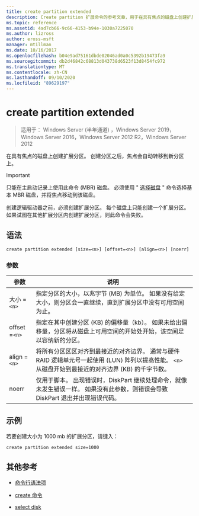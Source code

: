 ```yaml
---
title: create partition extended
description: Create partition 扩展命令的参考文章，用于在具有焦点的磁盘上创建扩展分区。
ms.topic: reference
ms.assetid: 4ad7cb66-9c66-4153-b94e-1030a7225070
ms.author: lizross
author: eross-msft
manager: mtillman
ms.date: 10/16/2017
ms.openlocfilehash: b04e9ad75161dbde02046ad0a0c5392b19473fa9
ms.sourcegitcommit: db2d46842c68813d043738d6523f13d8454fc972
ms.translationtype: MT
ms.contentlocale: zh-CN
ms.lasthandoff: 09/10/2020
ms.locfileid: "89629197"
---
```

# <a name="create-partition-extended"></a>create partition extended

> 适用于： Windows Server (半年通道) ，Windows Server 2019，Windows Server 2016，Windows Server 2012 R2，Windows Server 2012

在具有焦点的磁盘上创建扩展分区。 创建分区之后，焦点会自动转移到新分区上。

>[!IMPORTANT]
> 只能在主启动记录上使用此命令 (MBR) 磁盘。 必须使用 " [选择磁盘](select-disk.md) " 命令选择基本 MBR 磁盘，并将焦点移动到该磁盘。
>
> 创建逻辑驱动器之前，必须创建扩展分区。 每个磁盘上只能创建一个扩展分区。 如果试图在其他扩展分区内创建扩展分区，则此命令会失败。

## <a name="syntax"></a>语法

```
create partition extended [size=<n>] [offset=<n>] [align=<n>] [noerr]
```

### <a name="parameters"></a>参数

| 参数 | 说明 |
| --------- | ----------- |
| 大小 =`<n>` | 指定分区的大小，以兆字节 (MB) 为单位。 如果没有给定大小，则分区会一直继续，直到扩展分区中没有可用空间为止。 |
| offset =`<n>` | 指定在其中创建分区 (KB) 的偏移量（kb）。 如果未给出偏移量，分区将从磁盘上可用空间的开始处开始，该空间足以容纳新的分区。 |
| align =`<n>` | 将所有分区区区对齐到最接近的对齐边界。 通常与硬件 RAID 逻辑单元号一起使用 (LUN) 阵列以提高性能。 `<n>` 从磁盘开始到最接近的对齐边界 (KB) 的千字节数。 |
| noerr | 仅用于脚本。 出现错误时，DiskPart 继续处理命令，就像未发生错误一样。 如果没有此参数，则错误会导致 DiskPart 退出并出现错误代码。 |

## <a name="examples"></a>示例

若要创建大小为 1000 mb 的扩展分区，请键入：

```
create partition extended size=1000
```

## <a name="additional-references"></a>其他参考

- [命令行语法项](command-line-syntax-key.md)

- [create 命令](create.md)

- [select disk](select-disk.md)
